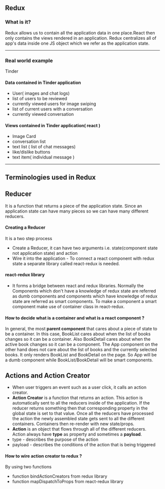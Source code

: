 Redux
---
### What is it?
Redux allows us to contain all the application data in one place.React then only contains the views rendered in an application. Redux centralizes all of app's data inside one JS object which we refer as the application state.

---
### Real world example
Tinder

#### Data contained in Tinder application
* User( images and chat logs)
* list of users to be reviewed
* currently viewed users for image swiping
* list of current users with a conversation
* currently viewed conversation

#### Views contained in Tinder application( react )
* Image Card
* conversation list
* text list ( list of chat messages)
* like/dislike buttons
* text item( individual message )

---
 Terminologies used in Redux
---
Reducer
---
It is a function that returns a piece of the application state. Since an application state can have many pieces so we can have many different reducers.

#### Creating a Reducer
It is a two step process
* Create a Reducer, it can have two arguments i.e. state(component state not application state) and action
* Wire it into the application - To connect a react component with redux state a separate library called react-redux is needed.

#### react-redux library
- It forms a bridge between react and redux libraries. Normally the Components which don't have a knowledge of redux state are referred as dumb components and components which have knowledge of redux state are referred as smart components. To make a component a smart component make use of container class in react-redux.

#### How to decide what is a container and what is a react component ?
 In general, the most **parent component** that cares about a piece of state to be a container. In this case, BookList cares about when the list of books changes so it can be a container. Also BookDetail cares about when the active book changes so it can be a component. The App component on the other hand does not care about the list of books and the currently selected books. It only renders BookList and BookDetail on the page. So App will be a dumb component while BookList/BookDetail will be smart components.

Actions and Action Creator
---
* When user triggers an event such as a user click, it calls an action creator.
* **Action Creator** is a function that returns an action. This action is automatically sent to all the reducers inside of the application. If the reducer returns something then that corresponding property in the global state is set to that value. Once all the reducers have processed the action the newly assembled state gets sent to all the different containers. Containers then re-render with new state/props.
* **Action** is an object that flows through all of the different reducers. Action always have **type** as property and sometimes a **payload**.
* type - describes the purpose of the action
* payload - describes the conditions of the action that is being triggered


#### How to wire action creator to redux ?
By using two functions

* function bindActionCreators from redux library
* function mapDispatchToProps from react-redux library
